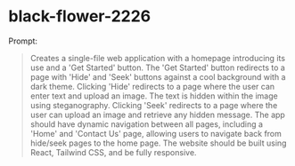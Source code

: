 # black-flower-2226

Prompt:
> Creates a single-file web application with a homepage introducing its use and a 'Get Started' button. The 'Get Started' button redirects to a page with 'Hide' and 'Seek' buttons against a cool background with a dark theme. Clicking 'Hide' redirects to a page where the user can enter text and upload an image. The text is hidden within the image using steganography. Clicking 'Seek' redirects to a page where the user can upload an image and retrieve any hidden message. The app should have dynamic navigation between all pages, including a 'Home' and 'Contact Us' page, allowing users to navigate back from hide/seek pages to the home page. The website should be built using React, Tailwind CSS, and be fully responsive.